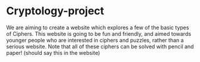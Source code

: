 # Cryptology-project
We are aiming to create a website which explores a few of the basic types of Ciphers.
This website is going to be fun and friendly, and aimed towards younger people who are
interested in ciphers and puzzles, rather than a serious website. Note that all of these ciphers can be solved with pencil and paper! (should say this in the website)

